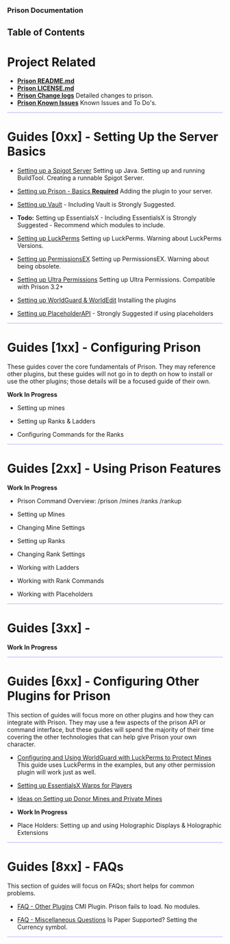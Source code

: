 
### Prison Documentation 
## Table of Contents

# Project Related

* **[Prison README.md](../README.md)**
* **[Prison LICENSE.md](../LICENSE.md)**
* **[Prison Change logs](../changelog_v3.2.x.md)** Detailed changes to prison.
* **[Prison Known Issues](../knownissues_v3.2.x.md)** Known Issues and To Do's.

<hr style="height:1px; border:none; color:#aaf; background-color:#aaf;">


# Guides [0xx] - Setting Up the Server Basics


* [Setting up a Spigot Server](prison_docs_010_setting_up_a_spigot_server.md)
    Setting up Java. Setting up and running BuildTool. Creating a runnable Spigot Server.


* [Setting up Prison - Basics **Required**](prison_docs_012_setting_up_prison_basics.md) 
    Adding the plugin to your server.


* [Setting up Vault](prison_docs_0xx_setting_up_Vault.md) - 
    Including Vault is Strongly Suggested.


* **Todo:** Setting up EssentialsX - 
    Including EssentialsX is Strongly Suggested - Recommend which modules to include.


* [Setting up LuckPerms](prison_docs_020_setting_up_luckperms.md)
    Setting up LuckPerms. Warning about LuckPerms Versions.

* [Setting up PermissionsEX](prison_docs_022_setting_up_PermissionsEX.md)
    Setting up PermissionsEX. Warning about being obsolete.

* [Setting up Ultra Permissions](prison_docs_024_setting_up_Ultra_Permissions.md)
    Setting up Ultra Permissions. Compatible with Prison 3.2+


* [Setting up WorldGuard & WorldEdit](prison_docs_026_setting_up_worldguard_worldedit.md)
    Installing the plugins


* [Setting up PlaceholderAPI](prison_docs_0xx_setting_up_PlaceholderAPI.md) - Strongly Suggested if using placeholders

<hr style="height:1px; border:none; color:#aaf; background-color:#aaf;">


# Guides [1xx] - Configuring Prison

These guides cover the core fundamentals of Prison.  They may reference other plugins, but these guides will not go in to depth on how to install or use the other plugins; those details will be a focused guide of their own. 
 
**Work In Progress**

* Setting up mines

* Setting up Ranks & Ladders

* Configuring Commands for the Ranks


<hr style="height:1px; border:none; color:#aaf; background-color:#aaf;">



# Guides [2xx] - Using Prison Features

**Work In Progress**


* Prison Command Overview: /prison /mines /ranks /rankup

* Setting up Mines


* Changing Mine Settings


* Setting up Ranks

* Changing Rank Settings


* Working with Ladders


* Working with Rank Commands


* Working with Placeholders



<hr style="height:1px; border:none; color:#aaf; background-color:#aaf;">


# Guides [3xx] - 

**Work In Progress**



<hr style="height:1px; border:none; color:#aaf; background-color:#aaf;">



# Guides [6xx] - Configuring Other Plugins for Prison

This section of guides will focus more on other plugins and how they can integrate with Prison.  They may use a few aspects of the prison API or command interface, but these guides will spend the majority of their time covering the other technologies that can help give Prison your own character.


* [Configuring and Using WorldGuard with LuckPerms to Protect Mines](prison_docs_626_configuring_worldguard_regions.md) 
    This guide uses LuckPerms in the examples, but any other permission plugin will work just as well.

* [Setting up EssentialsX Warps for Players](prison_docs_630_configuring_warps.md)


* [Ideas on Setting up Donor Mines and Private Mines](prison_docs_628_configuring_private_mines.md)



* **Work In Progress**


* Place Holders: Setting up and using Holographic Displays & Holographic Extensions








<hr style="height:1px; border:none; color:#aaf; background-color:#aaf;">



# Guides [8xx] - FAQs

This section of guides will focus on FAQs; short helps for common problems.  


* [FAQ - Other Plugins](prison_docs_810_faq_other_plugins.md) 
	CMI Plugin. Prison fails to load. No modules.


* [FAQ - Miscellaneous Questions](prison_docs_880_faq_misc_01.md)
	Is Paper Supported? Setting the Currency symbol.

<hr style="height:1px; border:none; color:#aaf; background-color:#aaf;">
